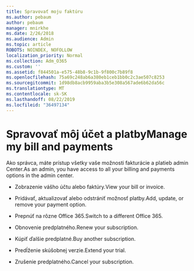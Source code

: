```yaml
---
title: Spravovať moju faktúru
ms.author: pebaum
author: pebaum
manager: mnirkhe
ms.date: 2/26/2018
ms.audience: Admin
ms.topic: article
ROBOTS: NOINDEX, NOFOLLOW
localization_priority: Normal
ms.collection: Adm_O365
ms.custom: ''
ms.assetid: f844501a-e575-48b8-9c1b-9f800c7b89f8
ms.openlocfilehash: 75a69c248ab6a380eb1ceb1bb0c2c3ae507c8253
ms.sourcegitcommit: 1d98db8acb9959aba3b5e308a567ade6b62da56c
ms.translationtype: MT
ms.contentlocale: sk-SK
ms.lasthandoff: 08/22/2019
ms.locfileid: "36497134"
---
```

# <a name="manage-my-bill-and-payments"></a><span data-ttu-id="df1ed-102">Spravovať môj účet a platby</span><span class="sxs-lookup"><span data-stu-id="df1ed-102">Manage my bill and payments</span></span>

<span data-ttu-id="df1ed-103">Ako správca, máte prístup všetky vaše možnosti fakturácie a platieb admin Center.</span><span class="sxs-lookup"><span data-stu-id="df1ed-103">As an admin, you have access to all your billing and payments options in the admin center.</span></span>
  
- <span data-ttu-id="df1ed-104">Zobrazenie vášho účtu alebo faktúry.</span><span class="sxs-lookup"><span data-stu-id="df1ed-104">View your bill or invoice.</span></span>
    
- <span data-ttu-id="df1ed-105">Pridávať, aktualizovať alebo odstrániť možnosť platby.</span><span class="sxs-lookup"><span data-stu-id="df1ed-105">Add, update, or remove your payment option.</span></span>
    
- <span data-ttu-id="df1ed-106">Prepnúť na rôzne Office 365.</span><span class="sxs-lookup"><span data-stu-id="df1ed-106">Switch to a different Office 365.</span></span>
    
- <span data-ttu-id="df1ed-107">Obnovenie predplatného.</span><span class="sxs-lookup"><span data-stu-id="df1ed-107">Renew your subscription.</span></span>
    
- <span data-ttu-id="df1ed-108">Kúpiť ďalšie predplatné.</span><span class="sxs-lookup"><span data-stu-id="df1ed-108">Buy another subscription.</span></span>
    
- <span data-ttu-id="df1ed-109">Predĺženie skúšobnej verzie.</span><span class="sxs-lookup"><span data-stu-id="df1ed-109">Extend your trial.</span></span>
    
- <span data-ttu-id="df1ed-110">Zrušenie predplatného.</span><span class="sxs-lookup"><span data-stu-id="df1ed-110">Cancel your subscription.</span></span>
    

